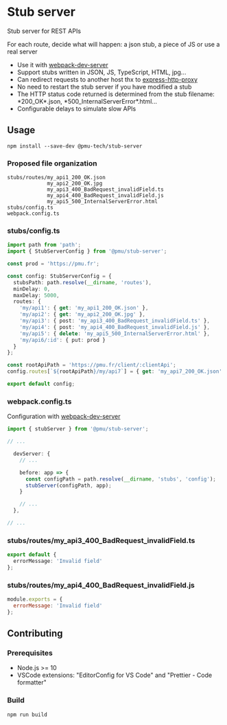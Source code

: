 # Stub server

Stub server for REST APIs

For each route, decide what will happen: a json stub, a piece of JS or use a real server

- Use it with [webpack-dev-server](https://github.com/webpack/webpack-dev-server)
- Support stubs written in JSON, JS, TypeScript, HTML, jpg...
- Can redirect requests to another host thx to [express-http-proxy](https://github.com/villadora/express-http-proxy)
- No need to restart the stub server if you have modified a stub
- The HTTP status code returned is determined from the stub filename: \*200_OK\*.json, \*500_InternalServerError\*.html...
- Configurable delays to simulate slow APIs

## Usage

`npm install --save-dev @pmu-tech/stub-server`

### Proposed file organization

```
stubs/routes/my_api1_200_OK.json
             my_api2_200_OK.jpg
             my_api3_400_BadRequest_invalidField.ts
             my_api4_400_BadRequest_invalidField.js
             my_api5_500_InternalServerError.html
stubs/config.ts
webpack.config.ts
```

### stubs/config.ts

```TypeScript
import path from 'path';
import { StubServerConfig } from '@pmu/stub-server';

const prod = 'https://pmu.fr';

const config: StubServerConfig = {
  stubsPath: path.resolve(__dirname, 'routes'),
  minDelay: 0,
  maxDelay: 5000,
  routes: {
    'my/api1': { get: 'my_api1_200_OK.json' },
    'my/api2': { get: 'my_api2_200_OK.jpg' },
    'my/api3': { post: 'my_api3_400_BadRequest_invalidField.ts' },
    'my/api4': { post: 'my_api4_400_BadRequest_invalidField.js' },
    'my/api5': { delete: 'my_api5_500_InternalServerError.html' },
    'my/api6/:id': { put: prod }
  }
};

const rootApiPath = 'https://pmu.fr/client/:clientApi';
config.routes[`${rootApiPath}/my/api7`] = { get: 'my_api7_200_OK.json' };

export default config;
```

### webpack.config.ts

Configuration with [webpack-dev-server](https://github.com/webpack/webpack-dev-server)

```TypeScript
import { stubServer } from '@pmu/stub-server';

// ...

  devServer: {
    // ...

    before: app => {
      const configPath = path.resolve(__dirname, 'stubs', 'config');
      stubServer(configPath, app);
    }

    // ...
  },

// ...
```

### stubs/routes/my_api3_400_BadRequest_invalidField.ts

```TypeScript
export default {
  errorMessage: 'Invalid field'
};
```

### stubs/routes/my_api4_400_BadRequest_invalidField.js

```JavaScript
module.exports = {
  errorMessage: 'Invalid field'
};
```

## Contributing

### Prerequisites

- Node.js >= 10
- VSCode extensions: "EditorConfig for VS Code" and "Prettier - Code formatter"

### Build

`npm run build`
